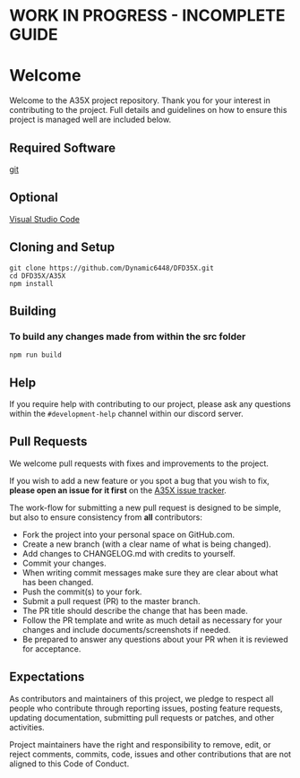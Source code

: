 # WORK IN PROGRESS - INCOMPLETE GUIDE
# Welcome

Welcome to the A35X project repository. Thank you for your interest in contributing to the project. Full details and guidelines on how to ensure this project is managed well are included below.

## Required Software

[git](https://git-scm.com/downloads)

## Optional

[Visual Studio Code](https://code.visualstudio.com/download)

## Cloning and Setup

```shell
git clone https://github.com/Dynamic6448/DFD35X.git
cd DFD35X/A35X
npm install
```

## Building

### To build any changes made from within the src folder
```shell
npm run build
```

## Help
If you require help with contributing to our project, please ask any questions within the `#development-help` channel within our discord server.

## Pull Requests

We welcome pull requests with fixes and improvements to the project.

If you wish to add a new feature or you spot a bug that you wish to fix, **please open an issue for it first** on the [A35X issue tracker](https://github.com/Dynamic6448/DFD35X/issues).

The work-flow for submitting a new pull request is designed to be simple, but also to ensure consistency from **all** contributors:
* Fork the project into your personal space on GitHub.com.
* Create a new branch (with a clear name of what is being changed).
* Add changes to CHANGELOG.md with credits to yourself.
* Commit your changes.
* When writing commit messages make sure they are clear about what has been changed.
* Push the commit(s) to your fork.
* Submit a pull request (PR) to the master branch.
* The PR title should describe the change that has been made.
* Follow the PR template and write as much detail as necessary for your changes and include documents/screenshots if needed.
* Be prepared to answer any questions about your PR when it is reviewed for acceptance.

## Expectations
As contributors and maintainers of this project, we pledge to respect all people who contribute through reporting issues, posting feature requests, updating documentation, submitting pull requests or patches, and other activities.

Project maintainers have the right and responsibility to remove, edit, or reject comments, commits, code, issues and other contributions that are not aligned to this Code of Conduct.
